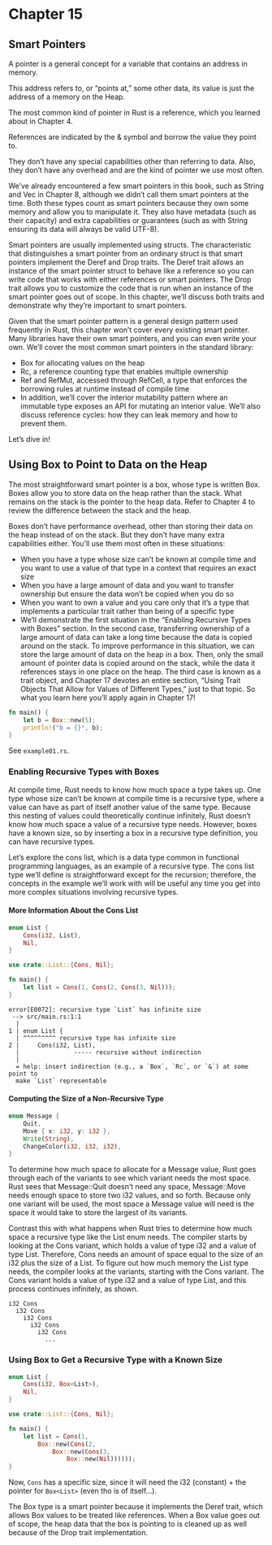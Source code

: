 # Chapter 15

## Smart Pointers

A pointer is a general concept for a variable that contains an address in memory.

This address refers to, or “points at,” some other data, its value is just the address of a memory on the Heap.

The most common kind of pointer in Rust is a reference, which you learned about in Chapter 4.

References are indicated by the & symbol and borrow the value they point to.

They don’t have any special capabilities other than referring to data. Also, they don’t have any overhead and are the kind of pointer we use most often.

We’ve already encountered a few smart pointers in this book, such as String and Vec<T> in Chapter 8, although we didn’t call them smart pointers at the time. Both these types count as smart pointers because they own some memory and allow you to manipulate it. They also have metadata (such as their capacity) and extra capabilities or guarantees (such as with String ensuring its data will always be valid UTF-8).

Smart pointers are usually implemented using structs. The characteristic that distinguishes a smart pointer from an ordinary struct is that smart pointers implement the Deref and Drop traits. The Deref trait allows an instance of the smart pointer struct to behave like a reference so you can write code that works with either references or smart pointers. The Drop trait allows you to customize the code that is run when an instance of the smart pointer goes out of scope. In this chapter, we’ll discuss both traits and demonstrate why they’re important to smart pointers.

Given that the smart pointer pattern is a general design pattern used frequently in Rust, this chapter won’t cover every existing smart pointer. Many libraries have their own smart pointers, and you can even write your own. We’ll cover the most common smart pointers in the standard library:

* Box<T> for allocating values on the heap
* Rc<T>, a reference counting type that enables multiple ownership
* Ref<T> and RefMut<T>, accessed through RefCell<T>, a type that enforces the borrowing rules at runtime instead of compile time
* In addition, we’ll cover the interior mutability pattern where an immutable type exposes an API for mutating an interior value. We’ll also discuss reference cycles: how they can leak memory and how to prevent them.

Let’s dive in!

## Using Box<T> to Point to Data on the Heap

The most straightforward smart pointer is a box, whose type is written Box<T>. Boxes allow you to store data on the heap rather than the stack. What remains on the stack is the pointer to the heap data. Refer to Chapter 4 to review the difference between the stack and the heap.

Boxes don’t have performance overhead, other than storing their data on the heap instead of on the stack. But they don’t have many extra capabilities either. You’ll use them most often in these situations:

* When you have a type whose size can’t be known at compile time and you want to use a value of that type in a context that requires an exact size
* When you have a large amount of data and you want to transfer ownership but ensure the data won’t be copied when you do so
* When you want to own a value and you care only that it’s a type that implements a particular trait rather than being of a specific type
* We’ll demonstrate the first situation in the “Enabling Recursive Types with Boxes” section. In the second case, transferring ownership of a large amount of data can take a long time because the data is copied around on the stack. To improve performance in this situation, we can store the large amount of data on the heap in a box. Then, only the small amount of pointer data is copied around on the stack, while the data it references stays in one place on the heap. The third case is known as a trait object, and Chapter 17 devotes an entire section, “Using Trait Objects That Allow for Values of Different Types,” just to that topic. So what you learn here you’ll apply again in Chapter 17!

```rust
fn main() {
    let b = Box::new(5);
    println!("b = {}", b);
}
```


See `example01.rs`.

### Enabling Recursive Types with Boxes
At compile time, Rust needs to know how much space a type takes up. One type whose size can’t be known at compile time is a recursive type, where a value can have as part of itself another value of the same type. Because this nesting of values could theoretically continue infinitely, Rust doesn’t know how much space a value of a recursive type needs. However, boxes have a known size, so by inserting a box in a recursive type definition, you can have recursive types.

Let’s explore the cons list, which is a data type common in functional programming languages, as an example of a recursive type. The cons list type we’ll define is straightforward except for the recursion; therefore, the concepts in the example we’ll work with will be useful any time you get into more complex situations involving recursive types.


#### More Information About the Cons List

```rust
enum List {
    Cons(i32, List),
    Nil,
}
```

```rust
use crate::List::{Cons, Nil};

fn main() {
    let list = Cons(1, Cons(2, Cons(3, Nil)));
}
```

```
error[E0072]: recursive type `List` has infinite size
 --> src/main.rs:1:1
  |
1 | enum List {
  | ^^^^^^^^^ recursive type has infinite size
2 |     Cons(i32, List),
  |               ----- recursive without indirection
  |
  = help: insert indirection (e.g., a `Box`, `Rc`, or `&`) at some point to
  make `List` representable
```

#### Computing the Size of a Non-Recursive Type

```rust
enum Message {
    Quit,
    Move { x: i32, y: i32 },
    Write(String),
    ChangeColor(i32, i32, i32),
}
```

To determine how much space to allocate for a Message value, Rust goes through each of the variants to see which variant needs the most space. Rust sees that Message::Quit doesn’t need any space, Message::Move needs enough space to store two i32 values, and so forth. Because only one variant will be used, the most space a Message value will need is the space it would take to store the largest of its variants.

Contrast this with what happens when Rust tries to determine how much space a recursive type like the List enum needs. The compiler starts by looking at the Cons variant, which holds a value of type i32 and a value of type List. Therefore, Cons needs an amount of space equal to the size of an i32 plus the size of a List. To figure out how much memory the List type needs, the compiler looks at the variants, starting with the Cons variant. The Cons variant holds a value of type i32 and a value of type List, and this process continues infinitely, as shown.

```
i32 Cons
  i32 Cons
    i32 Cons
      i32 Cons
        i32 Cons
          ...
```

### Using Box<T> to Get a Recursive Type with a Known Size

```rust
enum List {
    Cons(i32, Box<List>),
    Nil,
}

use crate::List::{Cons, Nil};

fn main() {
    let list = Cons(1,
        Box::new(Cons(2,
            Box::new(Cons(3,
                Box::new(Nil))))));
}
```

Now, `Cons` has a specific size, since it will need the i32 (constant) + the pointer for `Box<List>` (even tho is of itself...).

The Box<T> type is a smart pointer because it implements the Deref trait, which allows Box<T> values to be treated like references. When a Box<T> value goes out of scope, the heap data that the box is pointing to is cleaned up as well because of the Drop trait implementation.

